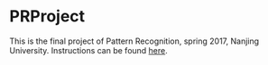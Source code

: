 # PRProject
This is the final project of Pattern Recognition, spring 2017, Nanjing University. 
Instructions can be found [here](https://cs.nju.edu.cn/wujx/paper/CNN.pdf). 
